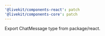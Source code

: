```yaml
---
'@livekit/components-react': patch
'@livekit/components-core': patch
---
```


Export ChatMessage type from package/react.
